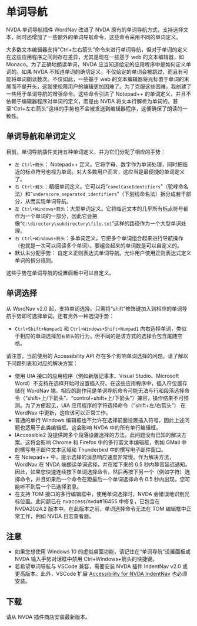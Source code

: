 # 单词导航 #
NVDA 单词导航插件 WordNav 改进了 NVDA 原有的单词导航方式，支持选择文本，同时还增加了一些额外的单词导航命令，这些命令采用不同的单词定义。

大多数文本编辑器支持“Ctrl+左右箭头”命令来进行单词导航，但对于单词的定义在这些应用程序之间则存在差异，尤其是现在一些基于 web 的文本编辑器，如 Monaco。为了正确地朗读单词，NVDA 应当知道给定的应用程序中是如何定义单词的。如果 NVDA 不知道单词的确切定义，不仅给定的单词会被跳过，而且有可能将单词朗读数次。不仅如此，一些基于 web 的文本编辑器将光标置于单词的末尾而不是开头，这就使视障用户的编辑更加困难了。为了克服这些困难，我创建了一些用于单词导航的增强命令。这些命令引进了 Notepad++ 的单词定义，并且不依赖于编辑器程序对单词的定义，而是由 NVDA 将文本行解析为单词的。甚至“Ctrl+左右箭头”这样的手势也不会被发送到编辑器程序，这便确保了朗读的一致性。
## 单词导航和单词定义
目前，单词导航插件支持五种单词定义，并为它们分配了相应的手势：

- `左 Ctrl+箭头`： Notepad++ 定义。它将字母、数字作为单词处理，同时把临近的标点符号也视为单词。对大多数用户而言，这应当是最便捷的单词定义了。
- `右 Ctrl+箭头`：精细单词定义。它可以将“`camelCaseIdentifiers`”（驼峰命名法）和“`underscore_separated_identifiers`”（下划线命名法）拆分成若干部分，从而实现单词导航。
- `左 Ctrl+Windows+箭头`：大型单词定义。它将临近文本的几乎所有标点符号都作为一个单词的一部分，因此它会把像“`C:\directory\subdirectory\file.txt`”这样的路径作为一个大型单词处理。
- `右 Ctrl+Windows+箭头`：多单词定义。它把多个单词组合起来进行导航操作（也就是一次可以阅读多个单词）。要组合起来的单词数是可以自定义的。
- 默认未分配手势： 自定义正则表达式单词导航。允许用户使用正则表达式定义单词的拆分规则。

这些手势在单词导航的设置面板中可以自定义。

## 单词选择

从 WordNav v2.0 起，支持单词选择。只需将“shift”修饰键加入到相应的单词导航手势即可选择单词。还有另外一种选词手势：

* `Ctrl+Shift+Numpad1` 和 `Ctrl+Windows+Shift+Numpad1` 向右选择单词，类似于相应的单词选择加`右箭头`的行为，但不同的是该方式的选择会包含尾随空格。

请注意，当前使用的 Accessibility API 存在多个影响单词选择的问题。请了解以下问题列表和对应的解决方案：

* 使用 UIA 接口的应用程序（例如新版记事本、Visual Studio、Microsoft Word）不支持在选择开始时设置插入符。在这些应用程序中，插入符位置存储在 WordNav 端。相应的副作用是单词导航命令可能无法与行和段落选择命令（“shift+上/下箭头”、“control+shift+上/下箭头”）兼容，操作结果不可预测。为了方便起见，UIA 应用程序的字符选择命令（“shift+左/右箭头”） 在 WordNav 中更新，这应该可以正常工作。
* 普通的单行 Windows 编辑框也不允许在选择前面设置插入符号，因此上述问题也适用于此类编辑框。这会影响 NVDA 中的所有单行编辑框。
* IAccessible2 没提供跨多个段落设置选择的方法。此问题没有已知的解决方案。这将会影响 Chrome 和 Firefox 中的多行富文本编辑框，例如 GMail 中的撰写电子邮件文本区域和 Thunderbird 中的撰写电子邮件窗口。
* 在 Notepad++ 中，提示选择的消息响应速度非常慢。作为解决方法，WordNav 在 NVDA 端朗读单词选择，并在接下来的 0.5 秒内静音延迟通知。因此，如果您快速连续按下单词选择命令，然后再按下另一个（例如字符）选择命令，并且如果后一个命令在距最后一个单词选择命令 0.5 秒内出现，您可能听不到后一个已选择消息。
* 在支持 TOM 接口的多行编辑框中，使用单词选择时，NVDA 会错误地识别光标位置。此问题已在 nvaccess/nvda#16455 中修复，已包含在 NVDA2024.2 版本中。在此版本之前，单词选择命令无法在 TOM 编辑框中正常工作，例如 NVDA 日志查看器。

## 注意

- 如果您想使用 Windows 10 的虚拟桌面功能，请记住在“单词导航”设置面板或 NVDA 输入手势对话框中禁用 Ctrl+Windows+箭头的快捷键。
- 若希望单词导航与 VSCode 兼容，需要安装 NVDA 插件 IndentNav v2.0 或更高版本。此外，VSCode 扩展 [Accessibility for NVDA IndentNav](https://marketplace.visualstudio.com/items?itemName=TonyMalykh.nvda-indent-nav-accessibility) 也必须安装。

##  下载

请从 NVDA 插件商店安装最新版本。
